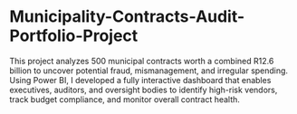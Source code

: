 # Municipality-Contracts-Audit-Portfolio-Project
This project analyzes 500 municipal contracts worth a combined R12.6 billion to uncover potential fraud, mismanagement, and irregular spending. Using Power BI, I developed a fully interactive dashboard that enables executives, auditors, and oversight bodies to identify high-risk vendors, track budget compliance, and monitor overall contract health.
